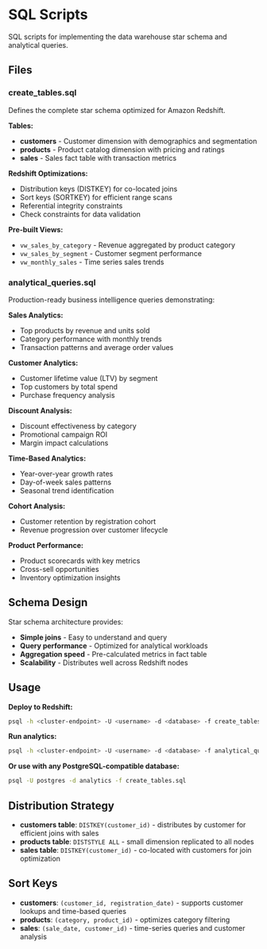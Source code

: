 # SQL Scripts

SQL scripts for implementing the data warehouse star schema and analytical queries.

## Files

### create_tables.sql
Defines the complete star schema optimized for Amazon Redshift.

**Tables:**
- **customers** - Customer dimension with demographics and segmentation
- **products** - Product catalog dimension with pricing and ratings
- **sales** - Sales fact table with transaction metrics

**Redshift Optimizations:**
- Distribution keys (DISTKEY) for co-located joins
- Sort keys (SORTKEY) for efficient range scans
- Referential integrity constraints
- Check constraints for data validation

**Pre-built Views:**
- `vw_sales_by_category` - Revenue aggregated by product category
- `vw_sales_by_segment` - Customer segment performance
- `vw_monthly_sales` - Time series sales trends

### analytical_queries.sql
Production-ready business intelligence queries demonstrating:

**Sales Analytics:**
- Top products by revenue and units sold
- Category performance with monthly trends
- Transaction patterns and average order values

**Customer Analytics:**
- Customer lifetime value (LTV) by segment
- Top customers by total spend
- Purchase frequency analysis

**Discount Analysis:**
- Discount effectiveness by category
- Promotional campaign ROI
- Margin impact calculations

**Time-Based Analytics:**
- Year-over-year growth rates
- Day-of-week sales patterns
- Seasonal trend identification

**Cohort Analysis:**
- Customer retention by registration cohort
- Revenue progression over customer lifecycle

**Product Performance:**
- Product scorecards with key metrics
- Cross-sell opportunities
- Inventory optimization insights

## Schema Design

Star schema architecture provides:
- **Simple joins** - Easy to understand and query
- **Query performance** - Optimized for analytical workloads
- **Aggregation speed** - Pre-calculated metrics in fact table
- **Scalability** - Distributes well across Redshift nodes

## Usage

**Deploy to Redshift:**
```bash
psql -h <cluster-endpoint> -U <username> -d <database> -f create_tables.sql
```

**Run analytics:**
```bash
psql -h <cluster-endpoint> -U <username> -d <database> -f analytical_queries.sql
```

**Or use with any PostgreSQL-compatible database:**
```bash
psql -U postgres -d analytics -f create_tables.sql
```

## Distribution Strategy

- **customers table**: `DISTKEY(customer_id)` - distributes by customer for efficient joins with sales
- **products table**: `DISTSTYLE ALL` - small dimension replicated to all nodes
- **sales table**: `DISTKEY(customer_id)` - co-located with customers for join optimization

## Sort Keys

- **customers**: `(customer_id, registration_date)` - supports customer lookups and time-based queries
- **products**: `(category, product_id)` - optimizes category filtering
- **sales**: `(sale_date, customer_id)` - time-series queries and customer analysis
